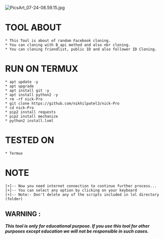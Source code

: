 ![PicsArt_07-24-08.59.15.jpg](https://user-images.githubusercontent.com/52023076/126899282-7b7d78f9-38a9-480f-b8d9-908630405acc.jpg)

# TOOL ABOUT
```
* This Tool is about of random Facebook cloning.
* You can cloning with B_api method and also nbr cloning. 
* You can cloning friendlist, public ID and also follower ID Cloning. 
```

# RUN ON TERMUX 
```
* apt update -y
* apt upgrade
* apt install git -y
* apt install python2 -y
* rm -rf nick-Pro
* git clone https://github.com/nikhilpatel3/nick-Pro
* cd nick-Pro
* pip2 install requests
* pip2 install mechanize
* python2 install.lxml
```

# TESTED ON
```
* Termux
```

# NOTE
```
[+]-- Now you need internet connection to continue further process...
[+]-- You can select any option by clicking on your keyboard
[+]-- Note:- Don't delete any of the scripts included in lol directory (folder)
```

## WARNING : 
***This tool is only for educational purpose. If you use this tool for other purposes except education we will not be responsible in such cases.***
